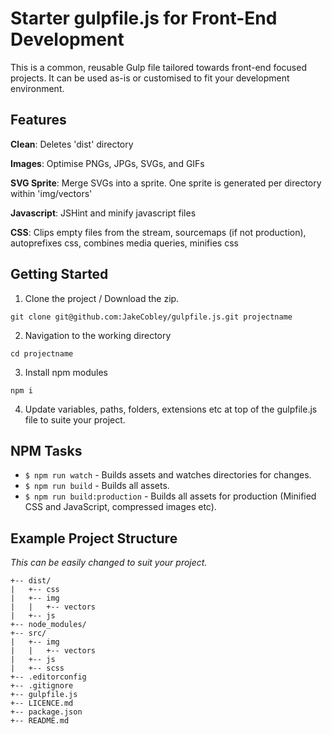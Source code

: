 # Starter gulpfile.js for Front-End Development
This is a common, reusable Gulp file tailored towards front-end focused projects. It can be used as-is or customised to fit your development environment.


## Features

**Clean**:
Deletes 'dist' directory

**Images**:
Optimise PNGs, JPGs, SVGs, and GIFs

**SVG Sprite**:
Merge SVGs into a sprite. One sprite is generated per directory within 'img/vectors'

**Javascript**:
JSHint and minify javascript files

**CSS**:
Clips empty files from the stream, sourcemaps (if not production), autoprefixes css, combines media queries, minifies css


## Getting Started
1. Clone the project / Download the zip.
```
git clone git@github.com:JakeCobley/gulpfile.js.git projectname
```
2. Navigation to the working directory
```
cd projectname
```
3. Install npm modules
```
npm i
```
4. Update variables, paths, folders, extensions etc at top of the gulpfile.js
file to suite your project.


## NPM Tasks
* `$ npm run watch` - Builds assets and watches directories for changes.
* `$ npm run build` - Builds all assets.
* `$ npm run build:production` - Builds all assets for production (Minified CSS and JavaScript, compressed images etc).


## Example Project Structure
*This can be easily changed to suit your project.*
```
+-- dist/
|   +-- css
|   +-- img
|   |   +-- vectors
|   +-- js
+-- node_modules/
+-- src/
|   +-- img
|   |   +-- vectors
|   +-- js
|   +-- scss
+-- .editorconfig
+-- .gitignore
+-- gulpfile.js
+-- LICENCE.md
+-- package.json
+-- README.md
```
